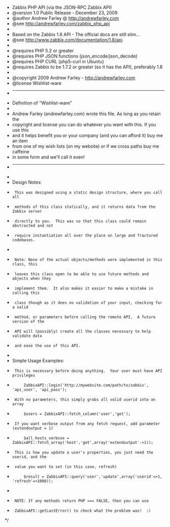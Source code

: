  * Zabbix PHP API (via the JSON-RPC Zabbix API)
 * @version 1.0 Public Release - December 23, 2009
 * @author Andrew Farley @ http://andrewfarley.com
 * @see http://andrewfarley.com/zabbix_php_api
 *
 * Based on the Zabbix 1.8 API - The official docs are still slim...
 * @see http://www.zabbix.com/documentation/1.8/api
 *
 * @requires PHP 5.2 or greater
 * @requires PHP JSON functions (json_encode/json_decode)
 * @requires PHP CURL (php5-curl in Ubuntu)
 * @requires Zabbix to be 1.7.2 or greater (so it has the API), preferably 1.8
 *
 * @copyright 2009 Andrew Farley - http://andrewfarley.com
 * @license Wishlist-ware
 * --------------------------------------------------------------------------------
 * Definition of "Wishlist-ware"
 *
 * Andrew Farley (andrewfarley.com) wrote this file. As long as you retain the 
 * copyright and license you can do whatever you want with this. If you use this 
 * and it helps benefit you or your company (and you can afford it) buy me an item
 * from one of my wish lists (on my website) or if we cross paths buy me caffeine
 * in some form and we'll call it even!
 * --------------------------------------------------------------------------------
 *
 * Design Notes:
 *      This was designed using a static design structure, where you call all
 *      methods of this class statically, and it returns data from the Zabbix server
 *      directly to you.  This was so that this class could remain abstracted and not
 *      require instantiation all over the place on large and fractured codebases.
 *
 *      Note: None of the actual objects/methods were implemented in this class, this
 *      leaves this class open to be able to use future methods and objects when they
 *      implement them.  It also makes it easier to make a mistake in calling this
 *      class though as it does no validation of your input, checking for a valid
 *      method, or parameters before calling the remote API.  A future version of the
 *      API will (possibly) create all the classes necessary to help validate data
 *      and ease the use of this API.
 *
 * Simple Usage Examples: 
 *      This is necessary before doing anything.  Your user must have API privileges
 *          ZabbixAPI::login('http://mywebsite.com/path/to/zabbix', 'api_user', 'api_pass');
 *      With no parameters, this simply grabs all valid userid into an array
 *          $users = ZabbixAPI::fetch_column('user','get');
 *      If you want verbose output from any fetch request, add parameter (extendoutput = 1)
 *          $all_hosts_verbose = ZabbixAPI::fetch_array('host','get',array('extendoutput'->1));
 *      This is how you update a user's properties, you just need the userid, and the
 *      value you want to set (in this case, refresh)
 *          $result = ZabbixAPI::query('user','update',array('userid'=>1, 'refresh'=>1000));
 *
 *      NOTE: If any methods return PHP === FALSE, then you can use 
 *      ZabbixAPI::getLastError() to check what the problem was!  :)
 */
